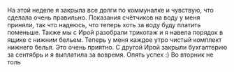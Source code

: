 На этой неделе я закрыла все долги по коммуналке и чувствую, что сделала очень правильно. Показания счётчиков на воду у меня приняли, так что надеюсь, что теперь хоть за воду буду платить поменьше.
Также мы с Ирой разобрали трикотаж и я навела порядок в ящике с нижним бельем. Теперь у меня каждое утро чистый комплект нижнего белья. Это очень приятно.
С другой Ирой закрыли бухгалтерию за сентябрь и я выплатила за вовремя. Опять успех :)
Во вторник не толь